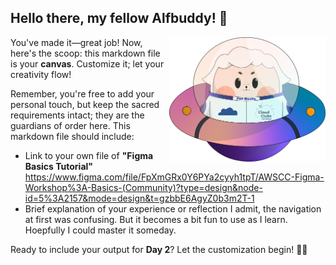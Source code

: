 ## Hello there, my fellow Alfbuddy! 💖

<img align="right" width="250px" src="../../assets/alf/alf-ufo.png">

You've made it—great job! Now, here's the scoop: this markdown file is your **canvas**. Customize it; let your creativity flow!

Remember, you're free to add your personal touch, but keep the sacred requirements intact; they are the guardians of order here. This markdown file should include:
- Link to your own file of **"Figma Basics Tutorial"**
 https://www.figma.com/file/FpXmGRx0Y6PYa2cyyh1tpT/AWSCC-Figma-Workshop%3A-Basics-(Community)?type=design&node-id=5%3A2157&mode=design&t=gzbbE6AgyZ0b3m2T-1
- Brief explanation of your experience or reflection
  I admit, the navigation at first was confusing. But it becomes a bit fun to use as I learn. Hoepfully I could master it someday.

Ready to include your output for **Day 2**? Let the customization begin! 🚀✨

<!-- You may now delete and modify the content of this file -->